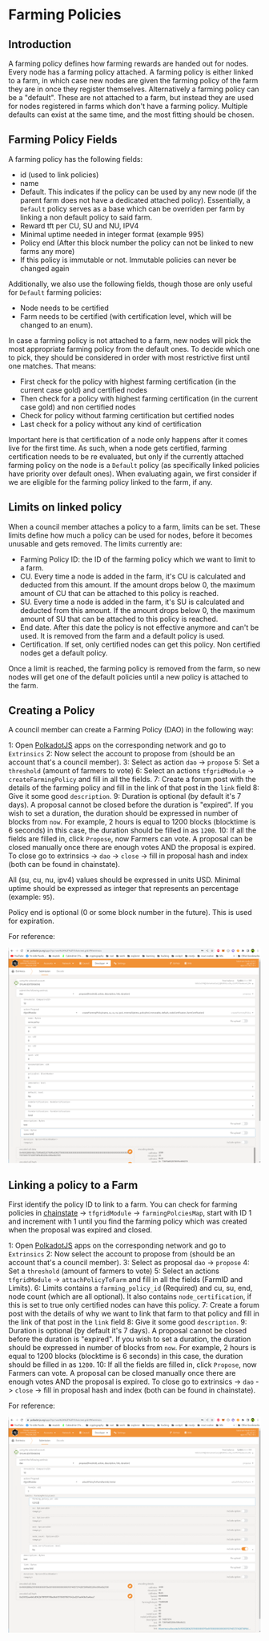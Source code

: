 <h1> Farming Policies </h1>

## Introduction

A farming policy defines how farming rewards are handed out for nodes. Every node has a farming policy attached. A farming policy is either linked to a farm, in which case new nodes are given the farming policy of the farm they are in once they register themselves. Alternatively a farming policy can be a "default". These are not attached to a farm, but instead they are used for nodes registered in farms which don't have a farming policy. Multiple defaults can exist at the same time, and the most fitting should be chosen.

## Farming Policy Fields

A farming policy has the following fields:

- id (used to link policies)
- name
- Default. This indicates if the policy can be used by any new node (if the parent farm does not have a dedicated attached policy). Essentially, a `Default` policy serves as a base which can be overriden per farm by linking a non default policy to said farm.
- Reward tft per CU, SU and NU, IPV4
- Minimal uptime needed in integer format (example 995)
- Policy end (After this block number the policy can not be linked to new farms any more)
- If this policy is immutable or not. Immutable policies can never be changed again

Additionally, we also use the following fields, though those are only useful for `Default` farming policies:

- Node needs to be certified
- Farm needs to be certified (with certification level, which will be changed to an enum).

In case a farming policy is not attached to a farm, new nodes will pick the most appropriate farming policy from the default ones. To decide which one to pick, they should be considered in order with most restrictive first until one matches. That means:

- First check for the policy with highest farming certification (in the current case gold) and certified nodes
- Then check for a policy with highest farming certification (in the current case gold) and non certified nodes
- Check for policy without farming certification but certified nodes
- Last check for a policy without any kind of certification

Important here is that certification of a node only happens after it comes live for the first time. As such, when a node gets certified, farming certification needs to be re evaluated, but only if the currently attached farming policy on the node is a `Default` policy (as specifically linked policies have priority over default ones). When evaluating again, we first consider if we are eligible for the farming policy linked to the farm, if any.

## Limits on linked policy

When a council member attaches a policy to a farm, limits can be set. These limits define how much a policy can be used for nodes, before it becomes unusable and gets removed. The limits currently are:

- Farming Policy ID: the ID of the farming policy which we want to limit to a farm.
- CU. Every time a node is added in the farm, it's CU is calculated and deducted from this amount. If the amount drops below 0, the maximum amount of CU that can be attached to this policy is reached.
- SU. Every time a node is added in the farm, it's SU is calculated and deducted from this amount. If the amount drops below 0, the maximum amount of SU that can be attached to this policy is reached.
- End date. After this date the policy is not effective anymore and can't be used. It is removed from the farm and a default policy is used.
- Certification. If set, only certified nodes can get this policy. Non certified nodes get a default policy.

Once a limit is reached, the farming policy is removed from the farm, so new nodes will get one of the default policies until a new policy is attached to the farm.

## Creating a Policy

A council member can create a Farming Policy (DAO) in the following way:

1: Open [PolkadotJS](https://polkadot.js.org/apps/?rpc=wss%3A%2F%2Ftfchain.grid.tf#/extrinsics) apps on the corresponding network and go to `Extrinsics`
2: Now select the account to propose from (should be an account that's a council member).
3: Select as action `dao` -> `propose`
5: Set a `threshold` (amount of farmers to vote)
6: Select an actions `tfgridModule` -> `createFarmingPolicy` and fill in all the fields.
7: Create a forum post with the details of the farming policy and fill in the link of that post in the `link` field
8: Give it some good `description`.
9: Duration is optional (by default it's 7 days). A proposal cannot be closed before the duration is "expired". If you wish to set a duration, the duration should be expressed in number of blocks from `now`. For example, 2 hours is equal to 1200 blocks (blocktime is 6 seconds) in this case, the duration should be filled in as `1200`.
10: If all the fields are filled in, click `Propose`, now Farmers can vote. A proposal can be closed manually once there are enough votes AND the proposal is expired. To close go to extrinsics -> `dao` -> `close` -> fill in proposal hash and index (both can be found in chainstate).

All (su, cu, nu, ipv4) values should be expressed in units USD. Minimal uptime should be expressed as integer that represents an percentage (example: `95`).

Policy end is optional (0 or some block number in the future). This is used for expiration.

For reference:

![image](./img/create_policy.png)

## Linking a policy to a Farm

First identify the policy ID to link to a farm. You can check for farming policies in [chainstate](https://polkadot.js.org/apps/?rpc=wss%3A%2F%2Ftfchain.grid.tf#/chainstate) -> `tfgridModule` -> `farmingPolciesMap`, start with ID 1 and increment with 1 until you find the farming policy which was created when the proposal was expired and closed.

1: Open [PolkadotJS](https://polkadot.js.org/apps/?rpc=wss%3A%2F%2Ftfchain.grid.tf#/extrinsics) apps on the corresponding network and go to `Extrinsics`
2: Now select the account to propose from (should be an account that's a council member).
3: Select as proposal `dao` -> `propose`
4: Set a `threshold` (amount of farmers to vote)
5: Select an actions `tfgridModule` -> `attachPolicyToFarm` and fill in all the fields (FarmID and Limits).
6: Limits contains a `farming_policy_id` (Required) and cu, su, end, node count (which are all optional). It also contains `node_certification`, if this is set to true only certified nodes can have this policy.
7: Create a forum post with the details of why we want to link that farm to that policy and fill in the link of that post in the `link` field
8: Give it some good `description`.
9: Duration is optional (by default it's 7 days). A proposal cannot be closed before the duration is "expired". If you wish to set a duration, the duration should be expressed in number of blocks from `now`. For example, 2 hours is equal to 1200 blocks (blocktime is 6 seconds) in this case, the duration should be filled in as `1200`.
10: If all the fields are filled in, click `Propose`, now Farmers can vote. A proposal can be closed manually once there are enough votes AND the proposal is expired. To close go to extrinsics -> `dao` -> `close` -> fill in proposal hash and index (both can be found in chainstate).

For reference:

![image](./img/attach.png)
